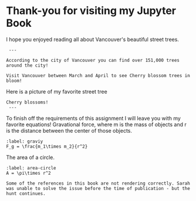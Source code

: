 # Thank-you for visiting my Jupyter Book

I hope you enjoyed reading all about Vancouver's beautiful street trees.
```{figure} images/van-style.jpg
 ---
```
```{note}
According to the city of Vancouver you can find over 151,000 trees around the city!
```
```{margin} Tip
Visit Vancouver between March and April to see Cherry blossom trees in bloom!
```
Here is a picture of my favorite street tree
```{figure} images/cherry-blossom.jpg
Cherry blossoms!
 ---
```

To finish off the requirements of this assignment I will leave you with my favorite equations!
Gravational force, where m is the mass of objects and r is the distance between the center of those objects.
```{math}
:label: graviy
F_g = \frac{m_1\times m_2}{r^2}
```
The area of a circle.
```{math}
:label: area-circle
A = \pi\times r^2
```
```{warning}
Some of the references in this book are not rendering correctly. Sarah was unable to solve the issue before the time of publication - but the hunt continues. 
```